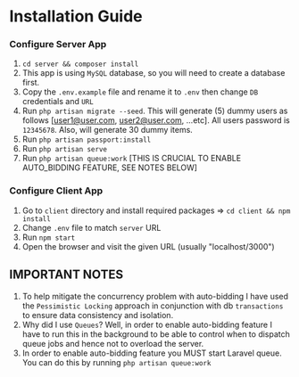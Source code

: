 # Installation Guide

### Configure Server App
1. `cd server && composer install`
2. This app is using `MySQL` database, so you will need to create a database first.
3. Copy the `.env.example` file and rename it to `.env` then change `DB` credentials and `URL`
4. Run `php artisan migrate --seed`. This will generate (5) dummy users as follows [user1@user.com, user2@user.com, ...etc]. All users password is `12345678`. Also, will generate 30 dummy items.
5. Run `php artisan passport:install`
6. Run `php artisan serve`
7. Run `php artisan queue:work` [THIS IS CRUCIAL TO ENABLE AUTO_BIDDING FEATURE, SEE NOTES BELOW]



### Configure Client App
1. Go to `client` directory and install required packages =>  `cd client && npm install`
2. Change `.env` file to match `server` URL
3. Run `npm start` 
4. Open the browser and visit the given URL (usually "localhost/3000")


## IMPORTANT NOTES
1. To help mitigate the concurrency problem with auto-bidding I have used the `Pessimistic Locking` approach in conjunction with db `transactions` to ensure data consistency and isolation.
2. Why did I use `Queues`? Well, in order to enable auto-bidding feature I have to run this in the background to be able to control when to dispatch queue jobs and hence not to overload the server.
3. In order to enable auto-bidding feature you MUST start Laravel queue. You can do this by running `php artisan queue:work`
